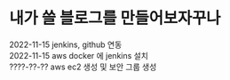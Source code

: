 # 내가 쓸 블로그를 만들어보자꾸나


2022-11-15 jenkins, github 연동  
2022-11-15 aws docker 에 jenkins 설치  
????-??-?? aws ec2 생성 및 보안 그룹 생성  

